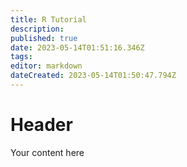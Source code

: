 ```yaml
---
title: R Tutorial
description: 
published: true
date: 2023-05-14T01:51:16.346Z
tags: 
editor: markdown
dateCreated: 2023-05-14T01:50:47.794Z
---
```


# Header
Your content here